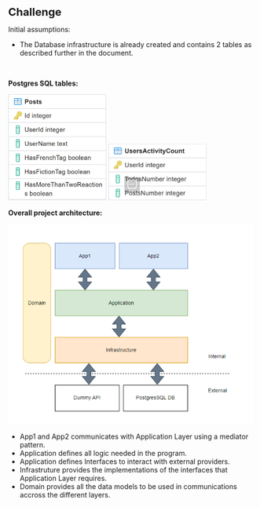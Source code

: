 
<p><span style="font-size:22px"><strong>Challenge</strong></span></p>

<p>Initial assumptions:&nbsp;</p>

<ul>
	<li>The Database infrastructure is already created and contains 2 tables as described further in the document.</li>
</ul>

<p>&nbsp;</p>

<p><strong>Postgres SQL tables:&nbsp;</strong></p>

<p><img alt="" src="images/Posts.png" style="width:200px" /> <img alt="" src="images/Users.png" style="width:200px" /></p>

<p><strong>Overall project architecture:&nbsp;</strong></p>

<p><img alt="" src="images/Overall.png" style="width:500px" />

<ul>
	<li>App1 and App2 communicates with Application Layer using a mediator pattern.</li>
	<li>Application defines all logic needed in the program.</li>
	<li>Application defines Interfaces to interact with external providers.</li>
	<li>Infrastruture&nbsp;provides the implementations of the interfaces that Application Layer requires.</li>
	<li>Domain provides all the data models to be used in communications accross the different layers.</li>
</ul>
